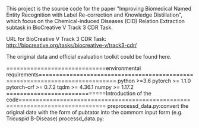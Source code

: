 This project is the source code for the paper "Improving Biomedical Named Entity Recognition with Label Re-correction and Knowledge Distillation", which focus on the Chemical-induced Diseases (CID) Relation Extraction subtask in BioCreative V Track 3 CDR Task.

URL for BioCreative V Track 3 CDR Task: http://biocreative.org/tasks/biocreative-v/track3-cdr/

The original data and official evaluation toolkit could be found here.

=============================environmental requirements=============================================================================
python >=3.6
pytorch >= 1.1.0
pytorch-crf >= 0.7.2
tqdm >= 4.36.1
numpy >= 1.17.2
=============================Introduction of the code===============================================================================
preprocessd_data.py:convert the original data with the form of pubtator into the commom input form (e.g. Tricuspid	B-Disease)
processd_data.py:
